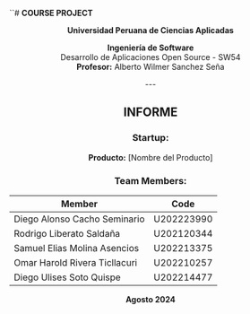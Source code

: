 ``# **COURSE PROJECT**  
<p align="center"><strong>Universidad Peruana de Ciencias Aplicadas</strong></p>

<p align="center"><strong>Ingeniería de Software</strong><br>
Desarrollo de Aplicaciones Open Source - SW54 <br>
<strong>Profesor:</strong> Alberto Wilmer Sanchez Seña</p>

<p align="center">---</p>

<h2 align="center">INFORME</h2>

<h3 align="center">Startup:</h3>
<p align="center"><strong>Producto:</strong> [Nombre del Producto]</p>

<h3 align="center">Team Members:</h3>

<p align="center">

| **Member**                           | **Code**     |
|--------------------------------------|--------------|
| Diego Alonso Cacho Seminario      | U202223990  |
| Rodrigo Liberato Saldaña       | U202120344   |
| Samuel Elias Molina Asencios     | U202213375   |
| Omar Harold Rivera Ticllacuri      | U202210257   |
| Diego Ulises Soto Quispe     | U202214477   |

</p>

<p align="center"><strong>Agosto 2024</strong></p>

